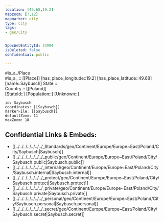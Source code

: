 ```yaml
---
location: [49.68,19.2] 
mapzoom: [7,12] 
mapmarker: city 
type: City
tags:
- geo/City


SpocWebEntityId: 33984
isDeleted: false
confidential: public

---
```

#is_a_/Place  
#is_a_ :: [[Place]] 
[has_place_longitude::19.2] 
[has_place_latitude::49.68] 
[name::Saybusch] 
State ::  
Country :: [[Poland]]  
[StateId::] 
[Population::] 
[Unknown::] 


```leaflet
id: Saybusch
coordinates: [[Saybusch]] 
markerFile: [[Saybusch]] 
defaultZoom: 11 
maxZoom: 18
```


## Confidential Links & Embeds: 
- [[../../../../../../../_Standards/geo/Continent/Europe/Europe~East/Poland/City/Saybusch|Saybusch]] 
- [[../../../../../../../_public/geo/Continent/Europe/Europe~East/Poland/City/Saybusch.public|Saybusch.public]] 
- [[../../../../../../../_internal/geo/Continent/Europe/Europe~East/Poland/City/Saybusch.internal|Saybusch.internal]] 
- [[../../../../../../../_protect/geo/Continent/Europe/Europe~East/Poland/City/Saybusch.protect|Saybusch.protect]] 
- [[../../../../../../../_private/geo/Continent/Europe/Europe~East/Poland/City/Saybusch.private|Saybusch.private]] 
- [[../../../../../../../_personal/geo/Continent/Europe/Europe~East/Poland/City/Saybusch.personal|Saybusch.personal]] 
- [[../../../../../../../_secret/geo/Continent/Europe/Europe~East/Poland/City/Saybusch.secret|Saybusch.secret]] 

